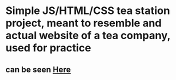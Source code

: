 # Simple JS/HTML/CSS tea station project, meant to resemble and actual website of a tea company, used for practice
## can be seen [Here](https://geor0014.github.io/vanilla_js_html_css_tea_station_dummy_project/)
